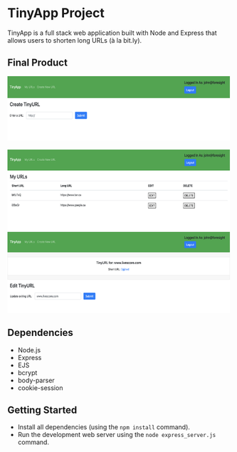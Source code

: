 # TinyApp Project

TinyApp is a full stack web application built with Node and Express that allows users to shorten long URLs (à la bit.ly).

## Final Product
<!-- 
!["Short URL and their corresponding long URL show page"](https://github.com/foresightJ/tinyapp/blob/master/docs/urls_page.png)

!["Create a new short URL page"](https://github.com/foresightJ/tinyapp/blob/master/docs/create_url_page.png)

!["Secure login Page"](https://github.com/foresightJ/tinyapp/blob/master/docs/login_prompt.png) -->



 
<img src="./docs/createUrl.png?raw=true" width= "500px" height="145px" alt="tweeter Desktop View"> &nbsp; &nbsp; 
<img src="./docs/myUrls.png?raw=true" width= "500px" height="182px" alt="tweeter mobile view">
<img src="./docs/updateUrl.png?raw=true" width= "500px" height="182px" alt="tweeter mobile view">



## Dependencies

- Node.js
- Express
- EJS
- bcrypt
- body-parser
- cookie-session

## Getting Started

- Install all dependencies (using the `npm install` command).
- Run the development web server using the `node express_server.js` command.
